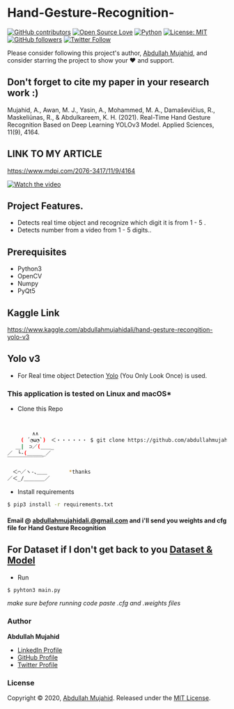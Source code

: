 # Hand-Gesture-Recognition-



[![GitHub contributors](https://img.shields.io/badge/contributions-welcome-brightgreen.svg?style=flat)](https://github.com/abdullahmujahidali/Hand-Gesture-Recognition-/pulls)
[![Open Source Love](https://badges.frapsoft.com/os/v1/open-source.png?v=103)](https://opensource.com/users/abdullahmujahidali)
[![Python](https://img.shields.io/badge/Made%20with-Python-1f425f.svg)](https://www.python.org/)
[![License: MIT](https://img.shields.io/badge/License-MIT-yellow.svg)](https://github.com/abdullahmujahidali/Hand-Gesture-Recognition-/blob/master/LICENSE)
[![GitHub followers](https://img.shields.io/github/followers/abdullahmujahidali.svg?style=social&label=Follow)](https://github.com/abdullahmujahidali)
[![Twitter Follow](https://img.shields.io/twitter/follow/abdulladgaf.svg?style=social)](https://twitter.com/abdulladgaf)

Please consider following this project's author, [Abdullah Mujahid](https://github.com/abdullahmujahidali), and consider starring the project to show your :heart: and support.

## Don't forget to cite my paper in your research work :)
Mujahid, A., Awan, M. J., Yasin, A., Mohammed, M. A., Damaševičius, R., Maskeliūnas, R., & Abdulkareem, K. H. (2021). Real-Time Hand Gesture Recognition Based on Deep Learning YOLOv3 Model. Applied Sciences, 11(9), 4164.

## LINK TO MY ARTICLE
https://www.mdpi.com/2076-3417/11/9/4164

[![Watch the video](https://i.imgur.com/vKb2F1B.png)](https://youtu.be/0U1XK2Tydb0)

## Project Features.
* Detects real time object and recognize which digit it is from 1 - 5 .
* Detects number from a video from 1 - 5 digits..


## Prerequisites
* Python3
* OpenCV
* Numpy
* PyQt5

## Kaggle Link
https://www.kaggle.com/abdullahmujahidali/hand-gesture-recongition-yolo-v3

## Yolo v3
* For Real time object Detection [Yolo](https://pjreddie.com/darknet/yolo/) (You Only Look Once) is used.

### This application is tested on  Linux and macOS*

* Clone this Repo
```bash


        ∧∧
　　 ( ´◔ω◔`)　＜・・・・・・ $ git clone https://github.com/abdullahmujahidali/Hand-Gesture-Recognition-.git
　 ＿|　⊃／(＿＿_
／　└-(＿＿＿_／
￣￣￣￣￣￣￣

　＜⌒／ヽ-､＿＿ 　 　　*thanks
／＜_/＿＿＿＿／


```
* Install requirements
```bash
$ pip3 install -r requirements.txt
```


#### Email @ abdullahmujahidali.@gmail.com and i'll send you weights and cfg file for Hand Gesture Recognition 

## For Dataset if I don't get back to you [Dataset & Model](https://drive.google.com/drive/folders/1hun3F4YdwpgCSk_bDeCC2azYs6bUjHEh?usp=sharing)

* Run
```bash
$ pyhton3 main.py
```
*make sure before running code paste .cfg and .weights files*

### Author

**Abdullah Mujahid**

* [LinkedIn Profile](https://https://www.linkedin.com/in/abdullah-mujahid-211849186/)
* [GitHub Profile](https://github.com/abdullahmujahidali)
* [Twitter Profile](https://twitter.com/abdulladgaf)

### License

Copyright © 2020, [Abdullah Mujahid](https://github.com/abdullahmujahidali).
Released under the [MIT License](LICENSE).






